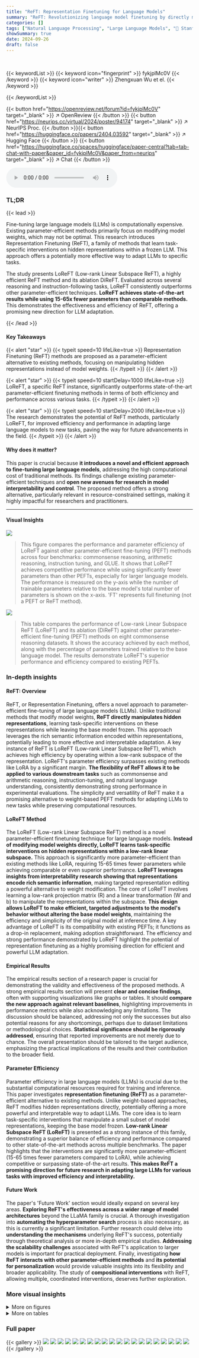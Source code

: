 ```yaml
---
title: "ReFT: Representation Finetuning for Language Models"
summary: "ReFT: Revolutionizing language model finetuning by directly manipulating hidden representations, achieving superior efficiency and performance compared to existing methods."
categories: []
tags: ["Natural Language Processing", "Large Language Models", "🏢 Stanford University",]
showSummary: true
date: 2024-09-26
draft: false
---
```


<br>

{{< keywordList >}}
{{< keyword icon="fingerprint" >}} fykjplMc0V {{< /keyword >}}
{{< keyword icon="writer" >}} Zhengxuan Wu et el. {{< /keyword >}}
 
{{< /keywordList >}}

{{< button href="https://openreview.net/forum?id=fykjplMc0V" target="_blank" >}}
↗ OpenReview
{{< /button >}}
{{< button href="https://neurips.cc/virtual/2024/poster/94174" target="_blank" >}}
↗ NeurIPS Proc.
{{< /button >}}{{< button href="https://huggingface.co/papers/2404.03592" target="_blank" >}}
↗ Hugging Face
{{< /button >}}
{{< button href="https://huggingface.co/spaces/huggingface/paper-central?tab=tab-chat-with-paper&paper_id=fykjplMc0V&paper_from=neurips" target="_blank" >}}
↗ Chat
{{< /button >}}



<audio controls>
    <source src="https://ai-paper-reviewer.com/fykjplMc0V/podcast.wav" type="audio/wav">
    Your browser does not support the audio element.
</audio>


### TL;DR


{{< lead >}}

Fine-tuning large language models (LLMs) is computationally expensive. Existing parameter-efficient methods primarily focus on modifying model weights, which may not be optimal.  This research introduces Representation Finetuning (ReFT), a family of methods that learn task-specific interventions on hidden representations within a frozen LLM.  This approach offers a potentially more effective way to adapt LLMs to specific tasks.



The study presents LoReFT (Low-rank Linear Subspace ReFT), a highly efficient ReFT method and its ablation DiReFT.  Evaluated across several reasoning and instruction-following tasks, LoReFT consistently outperforms other parameter-efficient techniques. **LoReFT achieves state-of-the-art results while using 15-65x fewer parameters than comparable methods.** This demonstrates the effectiveness and efficiency of ReFT, offering a promising new direction for LLM adaptation.

{{< /lead >}}


#### Key Takeaways

{{< alert "star" >}}
{{< typeit speed=10 lifeLike=true >}} Representation Finetuning (ReFT) methods are proposed as a parameter-efficient alternative to existing methods, focusing on manipulating hidden representations instead of model weights. {{< /typeit >}}
{{< /alert >}}

{{< alert "star" >}}
{{< typeit speed=10 startDelay=1000 lifeLike=true >}} LoReFT, a specific ReFT instance, significantly outperforms state-of-the-art parameter-efficient finetuning methods in terms of both efficiency and performance across various tasks. {{< /typeit >}}
{{< /alert >}}

{{< alert "star" >}}
{{< typeit speed=10 startDelay=2000 lifeLike=true >}} The research demonstrates the potential of ReFT methods, particularly LoReFT, for improved efficiency and performance in adapting large language models to new tasks, paving the way for future advancements in the field. {{< /typeit >}}
{{< /alert >}}

#### Why does it matter?
This paper is crucial because **it introduces a novel and efficient approach to fine-tuning large language models**, addressing the high computational cost of traditional methods.  Its findings challenge existing parameter-efficient techniques and **open new avenues for research in model interpretability and control**. The proposed method offers a strong alternative, particularly relevant in resource-constrained settings, making it highly impactful for researchers and practitioners.

------
#### Visual Insights



![](https://ai-paper-reviewer.com/fykjplMc0V/figures_1_1.jpg)

> This figure compares the performance and parameter efficiency of LoReFT against other parameter-efficient fine-tuning (PEFT) methods across four benchmarks: commonsense reasoning, arithmetic reasoning, instruction tuning, and GLUE.  It shows that LoReFT achieves competitive performance while using significantly fewer parameters than other PEFTs, especially for larger language models. The performance is measured on the y-axis while the number of trainable parameters relative to the base model's total number of parameters is shown on the x-axis.  'FT' represents full finetuning (not a PEFT or ReFT method).





![](https://ai-paper-reviewer.com/fykjplMc0V/tables_6_1.jpg)

> This table compares the performance of Low-rank Linear Subspace ReFT (LoReFT) and its ablation (DiReFT) against other parameter-efficient fine-tuning (PEFT) methods on eight commonsense reasoning datasets.  It shows the accuracy achieved by each method, along with the percentage of parameters trained relative to the base language model.  The results demonstrate LoReFT's superior performance and efficiency compared to existing PEFTs.





### In-depth insights


#### ReFT: Overview
ReFT, or Representation Finetuning, offers a novel approach to parameter-efficient fine-tuning of large language models (LLMs). Unlike traditional methods that modify model weights, **ReFT directly manipulates hidden representations**, learning task-specific interventions on these representations while leaving the base model frozen.  This approach leverages the rich semantic information encoded within representations, potentially leading to more effective and interpretable adaptation.  A key instance of ReFT is LoReFT (Low-rank Linear Subspace ReFT), which achieves high efficiency by operating within a low-rank subspace of the representation. LoReFT's parameter efficiency surpasses existing methods like LoRA by a significant margin. **The flexibility of ReFT allows it to be applied to various downstream tasks** such as commonsense and arithmetic reasoning, instruction-tuning, and natural language understanding, consistently demonstrating strong performance in experimental evaluations. The simplicity and versatility of ReFT make it a promising alternative to weight-based PEFT methods for adapting LLMs to new tasks while preserving computational resources.

#### LoReFT Method
The LoReFT (Low-rank Linear Subspace ReFT) method is a novel parameter-efficient finetuning technique for large language models.  **Instead of modifying model weights directly, LoReFT learns task-specific interventions on hidden representations within a low-rank linear subspace.** This approach is significantly more parameter-efficient than existing methods like LoRA, requiring 15-65 times fewer parameters while achieving comparable or even superior performance.  **LoReFT leverages insights from interpretability research showing that representations encode rich semantic information**, making targeted representation editing a powerful alternative to weight modification.  The core of LoReFT involves learning a low-rank projection matrix (R) and a linear transformation (W and b) to manipulate the representations within the subspace.  **This design allows LoReFT to make efficient, targeted adjustments to the model's behavior without altering the base model weights**, maintaining the efficiency and simplicity of the original model at inference time.  A key advantage of LoReFT is its compatibility with existing PEFTs; it functions as a drop-in replacement, making adoption straightforward.  The efficiency and strong performance demonstrated by LoReFT highlight the potential of representation finetuning as a highly promising direction for efficient and powerful LLM adaptation.

#### Empirical Results
The empirical results section of a research paper is crucial for demonstrating the validity and effectiveness of the proposed methods.  A strong empirical results section will present **clear and concise findings**, often with supporting visualizations like graphs or tables.  It should **compare the new approach against relevant baselines**, highlighting improvements in performance metrics while also acknowledging any limitations.  The discussion should be balanced, addressing not only the successes but also potential reasons for any shortcomings, perhaps due to dataset limitations or methodological choices.  **Statistical significance should be rigorously addressed**, ensuring that reported improvements are not merely due to chance.  The overall presentation should be tailored to the target audience, emphasizing the practical implications of the results and their contribution to the broader field.

#### Parameter Efficiency
Parameter efficiency in large language models (LLMs) is crucial due to the substantial computational resources required for training and inference.  This paper investigates **representation finetuning (ReFT)** as a parameter-efficient alternative to existing methods.  Unlike weight-based approaches, ReFT modifies hidden representations directly, potentially offering a more powerful and interpretable way to adapt LLMs.  The core idea is to learn task-specific interventions that manipulate a small subset of model representations, keeping the base model frozen.  **Low-rank Linear Subspace ReFT (LoReFT)** is presented as a strong instance of this family, demonstrating a superior balance of efficiency and performance compared to other state-of-the-art methods across multiple benchmarks.   The paper highlights that the interventions are significantly more parameter-efficient (15-65 times fewer parameters compared to LoRA), while achieving competitive or surpassing state-of-the-art results.  **This makes ReFT a promising direction for future research in adapting large LLMs for various tasks with improved efficiency and interpretability.**

#### Future Work
The paper's 'Future Work' section would ideally expand on several key areas.  **Exploring ReFT's effectiveness across a wider range of model architectures** beyond the LLaMA family is crucial.  A thorough investigation into **automating the hyperparameter search** process is also necessary, as this is currently a significant limitation.  Further research could delve into **understanding the mechanisms** underlying ReFT's success, potentially through theoretical analysis or more in-depth empirical studies.  **Addressing the scalability challenges** associated with ReFT's application to larger models is important for practical deployment.  Finally, investigating **how ReFT interacts with other parameter-efficient methods** and **its potential for personalization** would provide valuable insights into its flexibility and broader applicability.  The study of **compositional interventions** with ReFT, allowing multiple, coordinated interventions, deserves further exploration.


### More visual insights

<details>
<summary>More on figures
</summary>


![](https://ai-paper-reviewer.com/fykjplMc0V/figures_3_1.jpg)

> This figure illustrates the ReFT intervention and LoReFT methods. The left panel shows a general ReFT intervention where an intervention function is applied to hidden representations at specific positions in a layer. The right panel illustrates the LoReFT method, a specific instance of ReFT, which uses a low-rank projection matrix to modify hidden representations within a linear subspace.  It shows how a rank-2 LoReFT modifies 3-dimensional hidden representations by applying an edit vector to the subspace.


![](https://ai-paper-reviewer.com/fykjplMc0V/figures_18_1.jpg)

> This figure compares the performance of LoReFT against other parameter-efficient fine-tuning (PEFT) methods across four NLP benchmarks using different language models (LLaMA, Llama-2, Llama-3, and RoBERTa).  It shows that LoReFT achieves comparable or superior performance while using significantly fewer parameters than other PEFTs, particularly when used with larger language models.


![](https://ai-paper-reviewer.com/fykjplMc0V/figures_18_2.jpg)

> This figure compares the performance and the number of parameters of LoReFT against other PEFT methods (Parameter-Efficient Fine-Tuning) on four different NLP benchmarks using various language models like LLaMA, Llama-2, Llama-3, and RoBERTa.  It shows that LoReFT achieves comparable or superior performance while using significantly fewer parameters, especially with larger language models.  Full finetuning (FT) is included as a baseline for comparison but is not a PEFT method.


![](https://ai-paper-reviewer.com/fykjplMc0V/figures_32_1.jpg)

> This figure compares the performance of LoReFT against other parameter-efficient fine-tuning (PEFT) methods across four different benchmarks (Commonsense, Arithmetic, Instruction-tuning, and GLUE).  The x-axis represents the number of parameters used (as a percentage of the base model's parameters), while the y-axis represents the performance achieved.  The figure demonstrates that LoReFT achieves competitive or superior performance while using significantly fewer parameters than other PEFT methods, particularly on larger models.


![](https://ai-paper-reviewer.com/fykjplMc0V/figures_32_2.jpg)

> This figure compares the performance and parameter count of LoReFT against other PEFT methods across four different NLP benchmarks using various language models. It shows that LoReFT achieves competitive or better performance while using significantly fewer parameters, especially when applied to large models.


![](https://ai-paper-reviewer.com/fykjplMc0V/figures_32_3.jpg)

> This figure compares the performance and parameter count of LoReFT against other parameter-efficient fine-tuning (PEFT) methods across four different benchmarks and model sizes (LLaMA, Llama-2, Llama-3, and RoBERTa).  It shows that LoReFT achieves state-of-the-art or competitive performance while using significantly fewer parameters than other PEFTs, particularly on the larger language models.


![](https://ai-paper-reviewer.com/fykjplMc0V/figures_32_4.jpg)

> The figure compares the performance and the number of parameters used by LoReFT and other parameter-efficient fine-tuning (PEFT) methods across four benchmarks using different language models (LLaMA, Llama-2, Llama-3, and RoBERTa). LoReFT consistently achieves competitive or better performance while using significantly fewer parameters than other PEFTs, especially for larger language models.


![](https://ai-paper-reviewer.com/fykjplMc0V/figures_32_5.jpg)

> This figure compares the parameter efficiency and performance of LoReFT against other PEFT methods across four different benchmarks using various language models.  It showcases LoReFT's ability to achieve competitive or even state-of-the-art results while using significantly fewer parameters than existing methods, especially when applied to larger models.  The benchmarks include commonsense reasoning, arithmetic reasoning, instruction tuning, and GLUE.


![](https://ai-paper-reviewer.com/fykjplMc0V/figures_32_6.jpg)

> The figure compares the performance and parameter count of LoReFT against other parameter-efficient fine-tuning (PEFT) methods across four NLP benchmarks using different language models (LLaMA, Llama-2, Llama-3, and RoBERTa). LoReFT consistently achieves state-of-the-art performance while using significantly fewer parameters than existing PEFT methods, highlighting its efficiency and effectiveness, particularly with larger models.


![](https://ai-paper-reviewer.com/fykjplMc0V/figures_34_1.jpg)

> This figure compares the parameter efficiency and performance of LoReFT against other parameter-efficient fine-tuning (PEFT) methods across four different NLP benchmarks (Commonsense, Arithmetic, Instruction-tuning, and GLUE) and using four different language models (LLaMA, Llama-2, Llama-3, and RoBERTa).  The results show that LoReFT achieves competitive or better results than other PEFTs while using significantly fewer parameters, especially for larger language models.  The y-axis represents performance, and the x-axis represents the number of parameters used (as a percentage of the total parameters in the base model).


![](https://ai-paper-reviewer.com/fykjplMc0V/figures_38_1.jpg)

> This figure compares the parameter efficiency and performance of LoReFT against other PEFT methods (Parameter-Efficient Fine-Tuning) on four different NLP benchmarks using various language models (LLaMA, Llama-2, Llama-3, and RoBERTa).  The x-axis represents the percentage of parameters trained relative to the full model, showing LoReFT's significant parameter efficiency. The y-axis shows the performance on each benchmark. The results demonstrate that despite using drastically fewer parameters, LoReFT achieves performance comparable to, or even better than, existing PEFT methods, particularly with larger language models.


![](https://ai-paper-reviewer.com/fykjplMc0V/figures_39_1.jpg)

> This figure compares the performance and parameter efficiency of LoReFT against other parameter-efficient fine-tuning (PEFT) methods across four different benchmarks and model sizes. LoReFT consistently achieves competitive results despite using significantly fewer parameters, demonstrating its efficiency, especially with larger models.


![](https://ai-paper-reviewer.com/fykjplMc0V/figures_39_2.jpg)

> This figure compares the performance and the number of parameters used by LoReFT and other PEFT methods across four different NLP benchmarks and model sizes.  It demonstrates that LoReFT achieves performance comparable to other PEFT methods while using significantly fewer parameters, with the difference particularly pronounced for larger models.  The figure highlights LoReFT's parameter efficiency.


![](https://ai-paper-reviewer.com/fykjplMc0V/figures_40_1.jpg)

> This figure compares the performance and parameter efficiency of LoReFT against other parameter-efficient fine-tuning (PEFT) methods across four different benchmarks (Commonsense, Arithmetic, Instruction-tuning, and GLUE) and various language models (LLaMA, Llama-2, Llama-3, and RoBERTa).  It demonstrates that LoReFT achieves competitive or superior performance while using significantly fewer parameters than other PEFT methods, especially when applied to larger language models.  The y-axis represents performance, and the x-axis shows the number of parameters used (as a percentage of the total model parameters).


![](https://ai-paper-reviewer.com/fykjplMc0V/figures_45_1.jpg)

> This figure compares the parameter efficiency and performance of LoReFT against other parameter-efficient fine-tuning (PEFT) methods across four NLP benchmarks.  The results show LoReFT achieves competitive or superior performance while using significantly fewer parameters, particularly beneficial for larger language models.


![](https://ai-paper-reviewer.com/fykjplMc0V/figures_46_1.jpg)

> This figure compares LoReFT's performance against other parameter-efficient fine-tuning (PEFT) methods across four benchmarks using different language models (LLaMA, Llama-2, Llama-3, and RoBERTa).  It shows that LoReFT, despite using significantly fewer parameters, achieves comparable or superior performance to other PEFTs, especially when using larger language models.


</details>




<details>
<summary>More on tables
</summary>


![](https://ai-paper-reviewer.com/fykjplMc0V/tables_7_1.jpg)
> This table compares the performance of different parameter-efficient fine-tuning (PEFT) methods, including LoReFT and DiReFT (the methods introduced in the paper), against existing PEFTs on four arithmetic reasoning datasets using LLaMA-1 7B and 13B models.  The results show accuracy and the percentage of parameters trained for each method. The performance is averaged over three runs with different random seeds, highlighting the consistency and reliability of LoReFT and DiReFT. The baseline results are taken from a previous study by Hu et al. (2023).

![](https://ai-paper-reviewer.com/fykjplMc0V/tables_7_2.jpg)
> This table compares the performance of different parameter-efficient fine-tuning (PEFT) methods and full finetuning (FT) on an instruction-following task using the Llama-2 7B language model.  The win-rate is measured using Alpaca-Eval v1.0, comparing against text-davinci-003 using GPT-4 as the annotator.  The table also shows the number of parameters used for each method.  Ablation studies are included with LoReFT using half the rank and only 1K training examples.

![](https://ai-paper-reviewer.com/fykjplMc0V/tables_8_1.jpg)
> This table compares the performance of LoReFT and other parameter-efficient fine-tuning (PEFT) methods on eight commonsense reasoning datasets using three different LLaMA models (LLaMA-1 7B/13B, Llama-2 7B, and Llama-3 8B).  It shows the accuracy achieved by each method, along with the percentage of parameters trained relative to the base model size.  The results highlight LoReFT's ability to achieve competitive or superior performance while using significantly fewer parameters than other PEFTs.

![](https://ai-paper-reviewer.com/fykjplMc0V/tables_22_1.jpg)
> This table compares the performance of LoReFT and other parameter-efficient fine-tuning (PEFT) methods on eight commonsense reasoning datasets using three different LLaMA models (7B, 13B, and 8B).  It shows accuracy scores for each method, along with the percentage of parameters trained relative to the total number of parameters in the base model. The results from Liu et al. (2024c) are included for comparison.

![](https://ai-paper-reviewer.com/fykjplMc0V/tables_22_2.jpg)
> This table compares the performance of different parameter-efficient fine-tuning (PEFT) methods, including the proposed Low-rank Linear Subspace ReFT (LoReFT) and its ablation DiReFT, on eight commonsense reasoning datasets using three different LLaMA models (7B, 13B, and 8B).  It shows the accuracy achieved by each PEFT method relative to the number of parameters used (as a percentage of the total model parameters). The results highlight LoReFT's superior performance and efficiency compared to existing PEFTs.

![](https://ai-paper-reviewer.com/fykjplMc0V/tables_23_1.jpg)
> This table compares the performance of the proposed LoReFT and DiReFT methods against other parameter-efficient fine-tuning (PEFT) methods on eight commonsense reasoning datasets using different LLaMA models.  The table shows accuracy, the percentage of parameters trained, and highlights that LoReFT and DiReFT achieve state-of-the-art performance with significantly fewer parameters compared to existing PEFTs. The results from Liu et al. (2024c) are used as baselines for other PEFT methods.

![](https://ai-paper-reviewer.com/fykjplMc0V/tables_23_2.jpg)
> This table compares the performance of LoReFT and other parameter-efficient fine-tuning (PEFT) methods on eight commonsense reasoning datasets using various LLaMA models.  It shows the accuracy achieved by each method, along with the percentage of parameters trained relative to the base model size.  The results from Liu et al. (2024c) are included for comparison.  The table highlights LoReFT's performance gains and parameter efficiency.

![](https://ai-paper-reviewer.com/fykjplMc0V/tables_24_1.jpg)
> This table compares the performance of LoReFT and other parameter-efficient fine-tuning (PEFT) methods on eight commonsense reasoning datasets using different LLaMA models.  It shows accuracy scores for each dataset, along with the percentage of trainable parameters relative to the total number of parameters in the base LLaMA models.  The results from Liu et al. (2024c) are included for comparison.

![](https://ai-paper-reviewer.com/fykjplMc0V/tables_24_2.jpg)
> This table compares the performance of LoReFT and other parameter-efficient fine-tuning (PEFT) methods on eight commonsense reasoning datasets using different LLaMA models.  It shows accuracy results for each dataset, along with the percentage of parameters trained for each method.  The results highlight LoReFT's performance compared to existing PEFTs such as Prefix-tuning, Adapters, LoRA, and DoRA.

![](https://ai-paper-reviewer.com/fykjplMc0V/tables_25_1.jpg)
> This table compares the performance of the proposed Low-rank Linear Subspace ReFT (LoReFT) method and its variant, DiReFT, against other parameter-efficient fine-tuning (PEFT) methods on eight commonsense reasoning datasets using three different LLaMA models.  It shows the accuracy achieved by each method, along with the percentage of parameters trained relative to the full model size. The results highlight LoReFT's effectiveness with fewer parameters.

![](https://ai-paper-reviewer.com/fykjplMc0V/tables_25_2.jpg)
> This table compares the accuracy of LLaMA-1 7B/13B, Llama-2 7B, and Llama-3 8B language models when fine-tuned using LoReFT against existing parameter-efficient fine-tuning (PEFT) methods across eight commonsense reasoning datasets.  It shows the accuracy achieved by each method, along with the percentage of parameters trained relative to the total number of parameters in the base language model.  The results from existing PEFT methods are taken from a previous study by Liu et al. (2024c).  The table highlights LoReFT's performance in comparison to other PEFTs, showing it achieves competitive results while using significantly fewer parameters.

![](https://ai-paper-reviewer.com/fykjplMc0V/tables_26_1.jpg)
> This table compares the performance of LoReFT and DiReFT against other parameter-efficient fine-tuning (PEFT) methods on eight commonsense reasoning datasets using LLaMA 1 7B/13B, Llama-2 7B and Llama-3 8B language models.  It shows accuracy scores and the percentage of parameters trained for each method.  The results highlight LoReFT's superior performance and efficiency compared to existing PEFTs.

![](https://ai-paper-reviewer.com/fykjplMc0V/tables_28_1.jpg)
> This table compares the performance of LoReFT and other parameter-efficient fine-tuning (PEFT) methods on eight commonsense reasoning datasets using three different LLaMA models (7B, 13B, and 8B).  It shows the accuracy achieved by each method and its relative parameter efficiency (percentage of parameters trained relative to the base model).  The results highlight LoReFT's superior performance and efficiency compared to other PEFTs. Note that the baseline results for other methods are taken from a different source, Liu et al. [2024c].

![](https://ai-paper-reviewer.com/fykjplMc0V/tables_28_2.jpg)
> This table compares the performance of LoReFT and DiReFT against other Parameter-Efficient Fine-Tuning (PEFT) methods on eight commonsense reasoning datasets using three different LLaMA models (LLaMA-1 7B, LLaMA-1 13B, Llama-2 7B, and Llama-3 8B).  It shows the accuracy achieved by each method and the percentage of parameters trained relative to the full model size. The results from other PEFT methods are cited from Liu et al. (2024c).

![](https://ai-paper-reviewer.com/fykjplMc0V/tables_29_1.jpg)
> This table compares the performance of LoReFT and DiReFT against other parameter-efficient fine-tuning (PEFT) methods on eight commonsense reasoning datasets using three different LLaMA models (LLaMA-1 7B, LLaMA-1 13B, Llama-2 7B, and Llama-3 8B).  It shows the accuracy achieved by each method and the percentage of parameters trained relative to the full model size. The results from other PEFT methods are taken from Liu et al. (2024c).

![](https://ai-paper-reviewer.com/fykjplMc0V/tables_30_1.jpg)
> This table compares the performance of LLaMA 1 7B/13B, Llama-2 7B, and Llama-3 8B language models fine-tuned using LoReFT against other parameter-efficient finetuning (PEFT) methods on eight commonsense reasoning datasets.  It shows accuracy results, along with the percentage of parameters trained for each method.  The results from other PEFT methods are sourced from Liu et al., 2024c.  The study used three different random seeds for LoReFT and reports the average performance.

![](https://ai-paper-reviewer.com/fykjplMc0V/tables_33_1.jpg)
> This table compares the performance of different parameter-efficient fine-tuning (PEFT) methods and the proposed Representation Finetuning (ReFT) methods on eight commonsense reasoning datasets using LLaMA-1 7B/13B, Llama-2 7B and Llama-3 8B language models.  It shows accuracy scores for each dataset and method, along with the percentage of trainable parameters relative to the base model size.  The results highlight the efficiency and performance of the ReFT methods.

![](https://ai-paper-reviewer.com/fykjplMc0V/tables_33_2.jpg)
> This table compares the performance of LoReFT and other parameter-efficient fine-tuning (PEFT) methods on eight commonsense reasoning datasets using three different LLaMA models (LLaMA-1 7B, LLaMA-1 13B, Llama-2 7B, and Llama-3 8B).  The table shows accuracy scores for each dataset and method, along with the percentage of trainable parameters relative to the base model's total parameters.  It highlights the performance and parameter efficiency of LoReFT compared to other PEFTs.

![](https://ai-paper-reviewer.com/fykjplMc0V/tables_36_1.jpg)
> This table compares the performance of LLaMA-1 7B/13B, Llama-2 7B, and Llama-3 8B language models fine-tuned using LoReFT against other parameter-efficient fine-tuning (PEFT) methods on eight commonsense reasoning datasets.  The table shows accuracy scores for each model and method, along with the percentage of parameters trained relative to the base model's total parameters.  Results from Liu et al. (2024c) are used as a baseline for comparison.  LoReFT's performance is averaged over three runs with different random seeds to ensure reliability.

</details>




### Full paper

{{< gallery >}}
<img src="https://ai-paper-reviewer.com/fykjplMc0V/1.png" class="grid-w50 md:grid-w33 xl:grid-w25" />
<img src="https://ai-paper-reviewer.com/fykjplMc0V/2.png" class="grid-w50 md:grid-w33 xl:grid-w25" />
<img src="https://ai-paper-reviewer.com/fykjplMc0V/3.png" class="grid-w50 md:grid-w33 xl:grid-w25" />
<img src="https://ai-paper-reviewer.com/fykjplMc0V/4.png" class="grid-w50 md:grid-w33 xl:grid-w25" />
<img src="https://ai-paper-reviewer.com/fykjplMc0V/5.png" class="grid-w50 md:grid-w33 xl:grid-w25" />
<img src="https://ai-paper-reviewer.com/fykjplMc0V/6.png" class="grid-w50 md:grid-w33 xl:grid-w25" />
<img src="https://ai-paper-reviewer.com/fykjplMc0V/7.png" class="grid-w50 md:grid-w33 xl:grid-w25" />
<img src="https://ai-paper-reviewer.com/fykjplMc0V/8.png" class="grid-w50 md:grid-w33 xl:grid-w25" />
<img src="https://ai-paper-reviewer.com/fykjplMc0V/9.png" class="grid-w50 md:grid-w33 xl:grid-w25" />
<img src="https://ai-paper-reviewer.com/fykjplMc0V/10.png" class="grid-w50 md:grid-w33 xl:grid-w25" />
<img src="https://ai-paper-reviewer.com/fykjplMc0V/11.png" class="grid-w50 md:grid-w33 xl:grid-w25" />
<img src="https://ai-paper-reviewer.com/fykjplMc0V/12.png" class="grid-w50 md:grid-w33 xl:grid-w25" />
<img src="https://ai-paper-reviewer.com/fykjplMc0V/13.png" class="grid-w50 md:grid-w33 xl:grid-w25" />
<img src="https://ai-paper-reviewer.com/fykjplMc0V/14.png" class="grid-w50 md:grid-w33 xl:grid-w25" />
<img src="https://ai-paper-reviewer.com/fykjplMc0V/15.png" class="grid-w50 md:grid-w33 xl:grid-w25" />
<img src="https://ai-paper-reviewer.com/fykjplMc0V/16.png" class="grid-w50 md:grid-w33 xl:grid-w25" />
<img src="https://ai-paper-reviewer.com/fykjplMc0V/17.png" class="grid-w50 md:grid-w33 xl:grid-w25" />
<img src="https://ai-paper-reviewer.com/fykjplMc0V/18.png" class="grid-w50 md:grid-w33 xl:grid-w25" />
<img src="https://ai-paper-reviewer.com/fykjplMc0V/19.png" class="grid-w50 md:grid-w33 xl:grid-w25" />
<img src="https://ai-paper-reviewer.com/fykjplMc0V/20.png" class="grid-w50 md:grid-w33 xl:grid-w25" />
{{< /gallery >}}